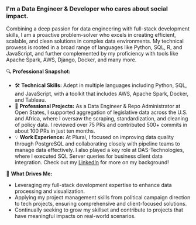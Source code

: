 ### I'm a Data Engineer & Developer who cares about social impact.

Combining a deep passion for data engineering with full-stack development skills, I am a proactive problem-solver who excels in creating efficient, scalable, and clean solutions in complex data environments. My technical prowess is rooted in a broad range of languages like Python, SQL, R, and JavaScript, and further complemented by my proficiency with tools like Apache Spark, AWS, Django, Docker, and many more.

🔍 **Professional Snapshot:**
- 🛠️ **Technical Skills:** Adept in multiple languages including Python, SQL, and JavaScript, with a toolkit that includes AWS, Apache Spark, Docker, and Tableau.
- 🚀 **Professional Projects:** As a Data Engineer & Repo Administrator at Open States, I supported aggregation of legislative data across the U.S. and Africa, where I oversaw the scraping, standardization, and cleaning of policy data. I reviewed over 75 PRs and contributed 500+ commits in about 100 PRs in just ten months.
- 💡 **Work Experience:** At Plural, I focused on improving data quality through PostgreSQL and collaborating closely with pipeline teams to manage data effectively. I also played a key role at DAS-Technologies, where I executed SQL Server queries for business client data integration. Check out my [LinkedIn](https://www.linkedin.com/in/chrisyamas/) for more on my background!

🌟 **What Drives Me:**
- Leveraging my full-stack development expertise to enhance data processing and visualization.
- Applying my project management skills from political campaign direction to tech projects, ensuring comprehensive and client-focused solutions.
- Continually seeking to grow my skillset and contribute to projects that have meaningful impacts on real-world scenarios.
